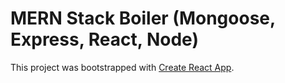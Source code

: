 # MERN Stack Boiler (Mongoose, Express, React, Node)

This project was bootstrapped with [Create React App](https://github.com/facebook/create-react-app).
